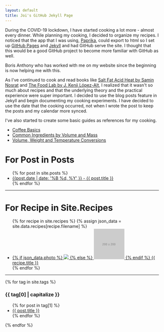 ```yaml
---
layout: default
title: Joi's GitHub Jekyll Page
---
```


During the COVID-19 lockdown, I have started cooking a lot more - almost every dinner. While planning my cooking, I decided to organize my recipes. I noticed that the app that I was using, [Paprika](https://www.paprikaapp.com/), could export to html so I set up [GitHub Pages](https://pages.github.com/) and [Jekyll](https://jekyllrb.com/) and had GitHub serve the site. I thought that this would be a good GitHub project to become more familiar with GitHub as well.

Boris Anthony who has worked with me on my website since the beginning is now helping me with this.

As I've continued to cook and read books like [Salt Fat Acid Heat by Samin Nosrat](https://www.saltfatacidheat.com/) and [The Food Lab by J. Kenji López-Alt](http://www.kenjilopezalt.com/), I realized that it wasn't so much about recipes and that the underlying theory and the practical experience were super important. I decided to use the blog posts feature in Jekyll and begin documenting my cooking experiments. I have decided to use the date that the cooking occurred, not when I wrote the post to  keep the posts and my calendar more synced.

I've also started to create some basic guides as references for my cooking.

* [Coffee Basics](food/coffee-basics)
* [Common Ingredients by Volume and Mass](food/ingredients-volume-mass)
* [Volume, Weight and Temperature Conversions](food/volume-weight-temp)


# For Post in Posts

<ul>
  {% for post in site.posts %}
    <li><a href="{{ post.url }}">{{post.date | date: '%B %d, %Y' }} - {{ post.title }}</a></li>
  {% endfor %}
</ul>

---

# For Recipe in Site.Recipes

<ul class="recipes">
  {% for recipe in site.recipes %}
  	{% assign json_data = site.data.recipes[recipe.filename] %}
    <li>
    	<a href="{{ recipe.url }}">
    	{% if json_data.photo %}
    		<img style='width:100px;heigh:100px;' src="/images/recipes/{{json_data.uid}}/{{json_data.photo}}" />
    	{% else %}
    		<img style='width:100px;heigh:100px;' src='/images/200x200.gif' />
    	{% endif %}
    	{{ recipe.title }}
    	</a>
    </li>
  {% endfor %}
</ul>

---

{% for tag in site.tags %}
  <h3>{{ tag[0] | capitalize }}</h3>
  <ul>
    {% for post in tag[1] %}
      <li><a href="{{ post.url }}">{{ post.title }}</a></li>
    {% endfor %}
  </ul>
{% endfor %}
